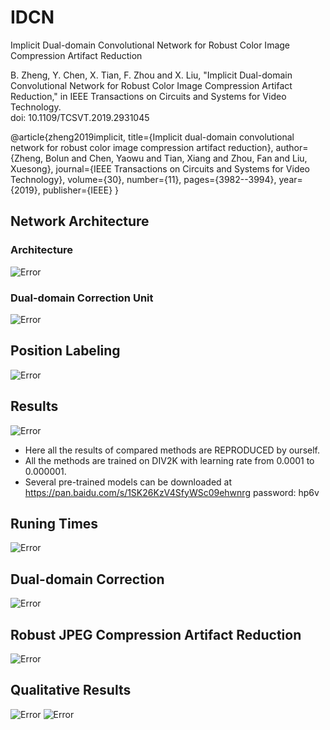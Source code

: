 # IDCN
Implicit Dual-domain Convolutional Network for Robust Color Image Compression Artifact Reduction  
  
    
B. Zheng, Y. Chen, X. Tian, F. Zhou and X. Liu, "Implicit Dual-domain Convolutional Network for Robust Color Image Compression Artifact Reduction," in IEEE Transactions on Circuits and Systems for Video Technology.  
doi: 10.1109/TCSVT.2019.2931045

  
@article{zheng2019implicit,
  title={Implicit dual-domain convolutional network for robust color image compression artifact reduction},
  author={Zheng, Bolun and Chen, Yaowu and Tian, Xiang and Zhou, Fan and Liu, Xuesong},
  journal={IEEE Transactions on Circuits and Systems for Video Technology},
  volume={30},
  number={11},
  pages={3982--3994},
  year={2019},
  publisher={IEEE}
}

## Network Architecture
### Architecture
![Error](https://github.com/zhenngbolun/IDCN/blob/master/Fig4.png)

### Dual-domain Correction Unit
![Error](https://github.com/zhenngbolun/IDCN/blob/master/Fig6.png)

## Position Labeling
![Error](https://github.com/zhenngbolun/IDCN/blob/master/position_labeling.png)
## Results
![Error](https://github.com/zhenngbolun/IDCN/blob/master/color_result.png)
* Here all the results of compared methods are REPRODUCED by ourself. 
* All the methods are trained on DIV2K with learning rate from 0.0001 to 0.000001.
* Several pre-trained models can be downloaded at https://pan.baidu.com/s/1SK26KzV4SfyWSc09ehwnrg password: hp6v 

## Runing Times
![Error](https://github.com/zhenngbolun/IDCN/blob/master/fig11.png)

## Dual-domain Correction
![Error](https://github.com/zhenngbolun/IDCN/blob/master/fig9.png)

## Robust JPEG Compression Artifact Reduction
![Error](https://github.com/zhenngbolun/IDCN/blob/master/fig12.png)

## Qualitative Results
![Error](https://github.com/zhenngbolun/IDCN/blob/master/fig10.png)
![Error](https://github.com/zhenngbolun/IDCN/blob/master/fig13.png)
 
